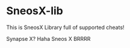 # SneosX-lib
This is SneosX Library full of supported cheats!

Synapse X? Haha Sneos X BRRRR
<br>
<br>
<br>
